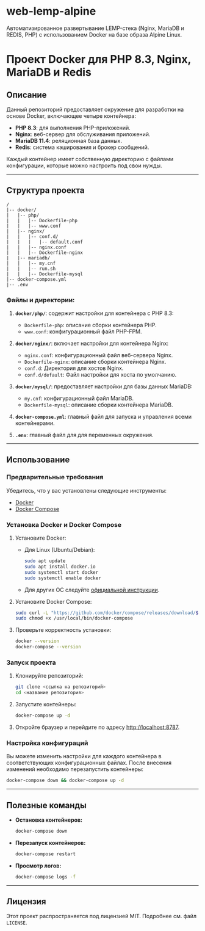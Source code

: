 # web-lemp-alpine
Автоматизированное развертывание LEMP-стека (Nginx, MariaDB и REDIS, PHP) с использованием Docker на базе образа Alpine Linux.

# Проект Docker для PHP 8.3, Nginx, MariaDB и Redis

## Описание
Данный репозиторий предоставляет окружение для разработки на основе Docker, включающее четыре контейнера:
- **PHP 8.3**: для выполнения PHP-приложений.
- **Nginx**: веб-сервер для обслуживания приложений.
- **MariaDB 11.4**: реляционная база данных.
- **Redis**: система кэширования и брокер сообщений.

Каждый контейнер имеет собственную директорию с файлами конфигурации, которые можно настроить под свои нужды.

---

## Структура проекта

```
/
|-- docker/
|   |-- php/
|   |   |-- Dockerfile-php
|   |   |-- www.conf
|   |-- nginx/
|   |   |-- conf.d/
|   |   |   |-- default.conf
|   |   |-- nginx.conf
|   |   |-- Dockerfile-nginx
|   |-- mariadb/
|   |   |-- my.cnf
|   |   |-- run.sh
|   |   |-- Dockerfile-mysql
|-- docker-compose.yml
|-- .env
```

### Файлы и директории:
1. **`docker/php/`**: содержит настройки для контейнера с PHP 8.3:
   - `Dockerfile-php`: описание сборки контейнера PHP.
   - `www.conf`: конфигурационный файл PHP-FPM.

2. **`docker/nginx/`**: включает настройки для контейнера Nginx:
   - `nginx.conf`: конфигурационный файл веб-сервера Nginx.
   - `Dockerfile-nginx`: описание сборки контейнера Nginx.
   - `conf.d`: Директория для хостов Nginx.
   - `conf.d/default`: Файл настройки для хоста по умолчанию.
   
3. **`docker/mysql/`**: предоставляет настройки для базы данных MariaDB:
   - `my.cnf`: конфигурационный файл MariaDB.
   - `Dockerfile-mysql`: описание сборки контейнера MariaDB.

5. **`docker-compose.yml`**: главный файл для запуска и управления всеми контейнерами.
   
6. **`.env`**: главный файл для для переменных окружения.

---

## Использование

### Предварительные требования
Убедитесь, что у вас установлены следующие инструменты:
- [Docker](https://www.docker.com/)
- [Docker Compose](https://docs.docker.com/compose/)


### Установка Docker и Docker Compose

1. Установите Docker:
   - Для Linux (Ubuntu/Debian):
     ```bash
     sudo apt update
     sudo apt install docker.io
     sudo systemctl start docker
     sudo systemctl enable docker
     ```
   - Для других ОС следуйте [официальной инструкции](https://docs.docker.com/get-docker/).

2. Установите Docker Compose:
   ```bash
   sudo curl -L "https://github.com/docker/compose/releases/download/$(curl -s https://api.github.com/repos/docker/compose/releases/latest | grep -Po '"tag_name": "\K[^"]*')/docker-compose-$(uname -s)-$(uname -m)" -o /usr/local/bin/docker-compose
   sudo chmod +x /usr/local/bin/docker-compose
   ```

3. Проверьте корректность установки:
   ```bash
   docker --version
   docker-compose --version
   ```


### Запуск проекта
1. Клонируйте репозиторий:
   ```bash
   git clone <ссылка на репозиторий>
   cd <название репозитория>
   ```

2. Запустите контейнеры:
   ```bash
   docker-compose up -d
   ```

3. Откройте браузер и перейдите по адресу [http://localhost:8787](http://localhost:8787).

### Настройка конфигураций
Вы можете изменить настройки для каждого контейнера в соответствующих конфигурационных файлах. После внесения изменений необходимо перезапустить контейнеры:
```bash
docker-compose down && docker-compose up -d
```

---

## Полезные команды

- **Остановка контейнеров:**
  ```bash
  docker-compose down
  ```

- **Перезапуск контейнеров:**
  ```bash
  docker-compose restart
  ```

- **Просмотр логов:**
  ```bash
  docker-compose logs -f
  ```

---

## Лицензия
Этот проект распространяется под лицензией MIT. Подробнее см. файл `LICENSE`.


